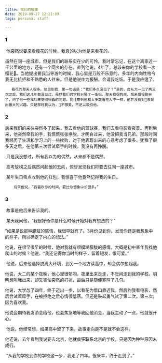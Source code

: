 ```yaml
---
title: 我们的故事
date: 2019-09-27 12:21:09
tags: personal stuff

---
```

### 1

​        他突然说要来看樱花的时候，我真的以为他是来看花的。 

​        虽然在同一座城市，但是我们的联系实在少的可怜。我时常忘记，在这个离家近一千公里的地方，还有一个同乡的存在。直到他说，4年了，总该来你的学校看一次樱花🌸。当他提出要我当导游的时候，我心里是万般不乐意的。多年的内向性格令我无比抗拒和不熟悉的人往来。但是他说作为报酬，会请我吃饭。于是我应邀了。

 	   看花的那天人很多。他见到我，第一句话是：“我们多久没见了？”是的，自从大一见了两三次之后，我们这几年都没见过。虽然我们的学校只隔了一条街。那天我很拘束，后来慢慢聊开了，问了他一些我后来觉得很蠢的问题。我注意到他和大多数看花人不一样，他并没有对🌸表现出很大的兴趣。只是那时我以为，🌸不够美，不足以吸引他。

 ### 2

​		后来我们的来往突然多了起来。我去看他的篮球赛，我们去看电影看夜景。再到后来，他突然牵我的手，我慌慌张张挣脱，才明白过来，他没把我当兄弟。那段时间我经历了生活和学习上的一些挫败，对于他表现出来的心意考虑了很多。犹豫了很多天之后，在他第三次尝试牵手的时候，我没有再挣脱。

​		只是我没想过，所有我以为的偶然，从来都不是偶然。

​		高考放榜之后偶然问起他的去向，惊讶发现我们将要去往同一座城市。

​		某年生日零点收到他的红包，我惊喜于他竟然记得我的生日。

 		后来他说，“我喜欢你的时间，要比你想象中长很多。”

### 3

​		故事是他后来告诉我的。

​		某天我问他，“我很好奇你是什么时候开始对我有想法的？”

​		”如果是说那种朦胧的感情，我很早就有了。3月份见到你，发现你还是我想象中的样子，所以确定了内心的想法。”

​		他说，在很早很早的时候，他对我就有很模糊朦胧的感情。大概是初中某年我找他爬山的时候？他说，“我还记得你当时的样子，留着短发，很可爱。”

​		他说，后来他选择脱离大环境，到另一个地方读高中，却会偶尔想起我。

​		他说，大二的某个夜晚，他心里很郁闷，夜里出来走走，不觉间走到我的学校。明明想叫我出来，却又害怕突然的打扰，最后只是随便寒暄了几句。

​		他说，大学怂了四年，终于迈出一步，以看花为借口靠近我，然后约我看电影，然后尝试着牵手，在被拒绝之后心情很低落。但还是鼓起勇气试了第二次，第三次，因为喜欢我。

​		他说会期待我发消息给他，也会焦急地等我回他消息，当我主动了一点，他就很开心。

​		他说，他经常想，如果高中留了下来，故事走向是不是就不会这样。

​		他还说，去年看到我说要去北京，他就疯狂联系北京的学校，只是因为种种原因未成行。

 

​     	 “从我的学校到你的学校这一步，我走了四年。很庆幸，终于走到了。”

 

​      